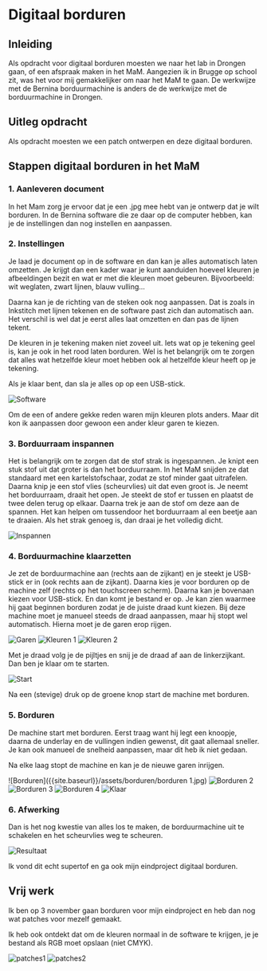 # Digitaal borduren

## Inleiding

Als opdracht voor digitaal borduren moesten we naar het lab in Drongen gaan, of een afspraak maken in het MaM. Aangezien ik in Brugge op school zit, was het voor mij gemakkelijker om naar het MaM te gaan. De werkwijze met de Bernina borduurmachine is anders de de werkwijze met de borduurmachine in Drongen.


## Uitleg opdracht

Als opdracht moesten we een patch ontwerpen en deze digitaal borduren.


## Stappen digitaal borduren in het MaM

### 1. Aanleveren document

In het Mam zorg je ervoor dat je een .jpg mee hebt van je ontwerp dat je wilt borduren. In de Bernina software die ze daar op de computer hebben, kan je de instellingen dan nog instellen en aanpassen.


### 2. Instellingen

Je laad je document op in de software en dan kan je alles automatisch laten omzetten. Je krijgt dan een kader waar je kunt aanduiden hoeveel kleuren je afbeeldingen bezit en wat er met die kleuren moet gebeuren.
Bijvoorbeeld: wit weglaten, zwart lijnen, blauw vulling...

Daarna kan je de richting van de steken ook nog aanpassen. Dat is zoals in Inkstitch met lijnen tekenen en de software past zich dan automatisch aan. Het verschil is wel dat je eerst alles laat omzetten en dan pas de lijnen tekent.

De kleuren in je tekening maken niet zoveel uit. Iets wat op je tekening geel is, kan je ook in het rood laten borduren. Wel is het belangrijk om te zorgen dat alles wat hetzelfde kleur moet hebben ook al hetzelfde kleur heeft op je tekening.

Als je klaar bent, dan sla je alles op op een USB-stick.

![Software]({{site.baseurl}}/assets/borduren/Design3.bmp)

Om de een of andere gekke reden waren mijn kleuren plots anders. Maar dit kon ik aanpassen door gewoon een ander kleur garen te kiezen.


### 3. Borduurraam inspannen

Het is belangrijk om te zorgen dat de stof strak is ingespannen. Je knipt een stuk stof uit dat groter is dan het borduurraam. In het MaM snijden ze dat standaard met een kartelstofschaar, zodat ze stof minder gaat uitrafelen. Daarna knip je een stof vlies (scheurvlies) uit dat even groot is.
Je neemt het borduurraam, draait het open. Je steekt de stof er tussen en plaatst de twee delen terug op elkaar. Daarna trek je aan de stof om deze aan de spannen. Het kan helpen om tussendoor het borduurraam al een beetje aan te draaien. Als het strak genoeg is, dan draai je het volledig dicht.

![Inspannen]({{site.baseurl}}/assets/borduren/inspannen.jpg)


### 4. Borduurmachine klaarzetten

Je zet de borduurmachine aan (rechts aan de zijkant) en je steekt je USB-stick er in (ook rechts aan de zijkant). Daarna kies je voor borduren op de machine zelf (rechts op het touchscreen scherm). Daarna kan je bovenaan kiezen voor USB-stick. En dan komt je bestand er op. Je kan zien waarmee hij gaat beginnen borduren zodat je de juiste draad kunt kiezen. Bij deze machine moet je manueel steeds de draad aanpassen, maar hij stopt wel automatisch.
Hierna moet je de garen erop rijgen.

![Garen]({{site.baseurl}}/assets/borduren/garen.jpg)
![Kleuren 1]({{site.baseurl}}/assets/borduren/garen2.jpg)
![Kleuren 2]({{site.baseurl}}/assets/borduren/garen3.jpg)

Met je draad volg je de pijltjes en snij je de draad af aan de linkerzijkant. Dan ben je klaar om te starten.

![Start]({{site.baseurl}}/assets/borduren/start.jpg)

Na een (stevige) druk op de groene knop start de machine met borduren. 


### 5. Borduren

De machine start met borduren. Eerst traag want hij legt een knoopje, daarna de underlay en de vullingen indien gewenst, dit gaat allemaal sneller. Je kan ook manueel de snelheid aanpassen, maar dit heb ik niet gedaan. 

Na elke laag stopt de machine en kan je de nieuwe garen inrijgen. 

![Borduren]({{site.baseurl}}/assets/borduren/borduren 1.jpg)
![Borduren 2]({{site.baseurl}}/assets/borduren/b.jpg)
![Borduren 3]({{site.baseurl}}/assets/borduren/a.jpg)
![Borduren 4]({{site.baseurl}}/assets/borduren/borduren2.jpg)
![Klaar]({{site.baseurl}}/assets/borduren/klaar.jpg)


### 6. Afwerking

Dan is het nog kwestie van alles los te maken, de borduurmachine uit te schakelen en het scheurvlies weg te scheuren.

![Resultaat]({{site.baseurl}}/assets/borduren/resultaat.jpg)

Ik vond dit echt supertof en ga ook mijn eindproject digitaal borduren.


## Vrij werk

Ik ben op 3 november gaan borduren voor mijn eindproject en heb dan nog wat patches voor mezelf gemaakt.

Ik heb ook ontdekt dat om de kleuren normaal in de software te krijgen, je je bestand als RGB moet opslaan (niet CMYK).

![patches1]({{site.baseurl}}/assets/borduren/dieren.jpg)
![patches2]({{site.baseurl}}/assets/borduren/dieren.bmp)









